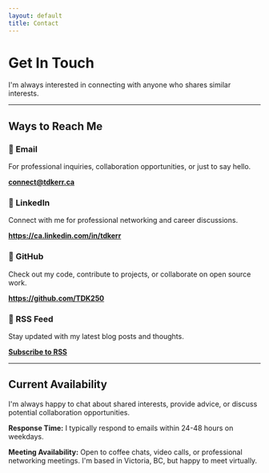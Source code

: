```yaml
---
layout: default
title: Contact
---
```


# Get In Touch

I'm always interested in connecting with anyone who shares similar interests.

---

## Ways to Reach Me

<div class="section-grid">
  
  <div class="card">
    <h3>📧 Email</h3>
    <p>For professional inquiries, collaboration opportunities, or just to say hello.</p>
    <p><strong><a href="mailto:connect@tdkerr.ca">connect@tdkerr.ca</a></strong></p>
  </div>

  <div class="card">
    <h3>💼 LinkedIn</h3>
    <p>Connect with me for professional networking and career discussions.</p>
    <p><strong><a href="https://ca.linkedin.com/in/tdkerr" target="_blank" rel="noopener">https://ca.linkedin.com/in/tdkerr</a></strong></p>
  </div>

  <div class="card">
    <h3>🐙 GitHub</h3>
    <p>Check out my code, contribute to projects, or collaborate on open source work.</p>
    <p><strong><a href="https://github.com/TDK250" target="_blank" rel="noopener">https://github.com/TDK250</a></strong></p>
  </div>

  <div class="card">
    <h3>📡 RSS Feed</h3>
    <p>Stay updated with my latest blog posts and thoughts.</p>
    <p><strong><a href="{{ '/feed.xml' | relative_url }}">Subscribe to RSS</a></strong></p>
  </div>

</div>



---

## Current Availability

I'm always happy to chat about shared interests, provide advice, or discuss potential collaboration opportunities.

**Response Time:** I typically respond to emails within 24-48 hours on weekdays.

**Meeting Availability:** Open to coffee chats, video calls, or professional networking meetings. I'm based in Victoria, BC, but happy to meet virtually.
